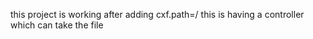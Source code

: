 this project is working after adding cxf.path=/
this is having a controller which can take the file 